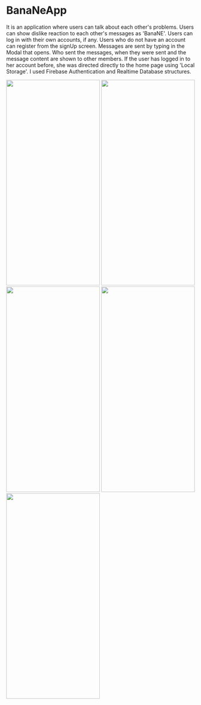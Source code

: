 # BanaNeApp

It is an application where users can talk about each other's problems.
Users can show dislike reaction to each other's messages as 'BanaNE'.
Users can log in with their own accounts, if any. 
Users who do not have an account can register from the signUp screen.
Messages are sent by typing in the Modal that opens.
Who sent the messages, when they were sent and the message content are shown to other members.
If the user has logged in to her account before, she was directed directly to the home page using 'Local Storage'.
I used Firebase Authentication and Realtime Database structures.
<p/><p/>

<img src="https://user-images.githubusercontent.com/77547205/190245273-132a5b52-0158-435a-82fc-50888da74051.png" height="550" width="250">
<img src="https://user-images.githubusercontent.com/77547205/190245275-8a6bb27e-e567-4992-976f-d197ed803221.png" height="550" width="250">
<img src="https://user-images.githubusercontent.com/77547205/190245278-0238477f-2b5c-4ee3-863c-5c1bb32fcc3c.png" height="550" width="250">
<img src="https://user-images.githubusercontent.com/77547205/190245281-941bb8d1-7299-4d9e-b5d1-66decff20099.png" height="550" width="250">
<img src="https://user-images.githubusercontent.com/77547205/190245284-03f8fd48-3f04-4a33-9ada-3381fbae4f2c.png" height="550" width="250">
